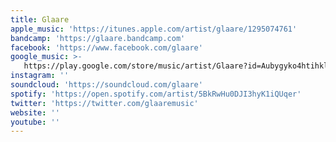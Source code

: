 ```yaml
---
title: Glaare
apple_music: 'https://itunes.apple.com/artist/glaare/1295074761'
bandcamp: 'https://glaare.bandcamp.com'
facebook: 'https://www.facebook.com/glaare'
google_music: >-
   https://play.google.com/store/music/artist/Glaare?id=Aubygyko4htihkle5gbnpznscz4
instagram: ''
soundcloud: 'https://soundcloud.com/glaare'
spotify: 'https://open.spotify.com/artist/5BkRwHu0DJI3hyK1iQUqer'
twitter: 'https://twitter.com/glaaremusic'
website: ''
youtube: ''
---
```

